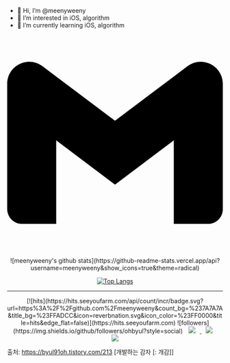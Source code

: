 - 👋 Hi, I’m @meenyweeny
- 👀 I’m interested in iOS, algorithm
- 🌱 I’m currently learning iOS, algorithm

<svg role="img" viewBox="0 0 24 24" xmlns="http://www.w3.org/2000/svg"><title>Gmail</title><path d="M24 5.457v13.909c0 .904-.732 1.636-1.636 1.636h-3.819V11.73L12 16.64l-6.545-4.91v9.273H1.636A1.636 1.636 0 0 1 0 19.366V5.457c0-2.023 2.309-3.178 3.927-1.964L5.455 4.64 12 9.548l6.545-4.91 1.528-1.145C21.69 2.28 24 3.434 24 5.457z"/></svg>

 <div align=center> 
 ![meenyweeny's github stats](https://github-readme-stats.vercel.app/api?username=meenyweeny&show_icons=true&theme=radical)
 
 [![Top Langs](https://github-readme-stats.vercel.app/api/top-langs/?username=meenyweeny&layout=compact&theme=dracula)](https://github.com/meenyweeny)
 <hr> [![hits](https://hits.seeyoufarm.com/api/count/incr/badge.svg?url=https%3A%2F%2Fgithub.com%2Fmeenyweeny&count_bg=%237A7A7A&title_bg=%23FFADCC&icon=reverbnation.svg&icon_color=%23FF0000&title=hits&edge_flat=false)](https://hits.seeyoufarm.com) ![followers](https://img.shields.io/github/followers/ohbyul?style=social) <a href="https://byul91oh.tistory.com/"> <img src="http://img.shields.io/badge/-Tech%20Blog-655ced?style=flat&logo=github&link=https://meenyweeny.tistory.com/" style="height : auto; margin-left : 10px; margin-right : 10px;"/> </a> <a href="https://instagram.com/meenyweeny"> <img src="http://img.shields.io/badge/-Instagram-black?style=flat&logo=Instagram&link=https://instagram.com/meenyweeny/" style="height : auto; margin-left : 10px; margin-right : 10px;"/> </a> <a href="mailto:kmeye0419@gmail.com"> <img src="https://img.shields.io/badge/Gmail-d14836?style=flat-square&logo=Gmail&logoColor=white&link=mailto:kmeye0419@gmail.com" style="height : auto; margin-left : 10px; margin-right : 10px;"/> </a> </div>

출처: https://byul91oh.tistory.com/213 [개발하는 감자 [: 개감]]
